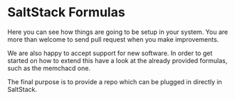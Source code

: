 SaltStack Formulas
==================


Here you can see how things are going to be setup in your system.
You are more than welcome to send pull request when you make improvements.

We are also happy to accept support for new software. In order to get started on how to extend this have a look at the already provided formulas, such as the memchacd one.

The final purpose is to provide a repo which can be plugged in directly in SaltStack.
